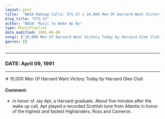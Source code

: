 ```yaml
---
layout: post
title:  "NASA Wakeup Calls: STS-37 ✵ 10,000 Men Of Harvard Want Victory Today by Harvard Glee Club ✧ April 09, 1991"
blog_title: "STS-37"
author: "NASA: Music to Wake Up By"
type: MusicPlaylist
date_modified: 1991-04-09
songs: ["10,000 Men Of Harvard Want Victory Today by Harvard Glee Club"]
genres: []
---
```


----
### DATE: April 09, 1991
----
✵ 10,000 Men Of Harvard Want Victory Today *by* Harvard Glee Club  

#### Comment:
* in honor of Jay Apt, a Harvard graduate. About five minutes after the wake up call, Apt played a recorded Scottish tune from Atlantis in honor of the highest and fastest Highlanders, Ross and Cameron.



<br/>
<center>
	<a target="_blank"
	   href="https://twitter.com/intent/tweet?hashtags=Space,NASA,Playlist,NASAWakeupCalls,SpaceProgram&text=🚀 {{ page.author}}, '{{ page.songs.first }}' {{ page.title }}, {{ site.url }}{{ page.url }}&via=nasawakeupcalls"><i class="fab fa-twitter" title="Tweet this page" alt="Tweet this page" style="font-size: 1.3em;"></i></a>
	&nbsp; 	<i class="fas fa-user-astronaut" style="font-size: 1.5em;"></i> &nbsp;
    <a id="custom_amazon_link"
       type="amzn" search="#"
       category="popular music">
    <i class="fab fa-amazon" style="font-size: 1.3em;"></i></a>
</center>

<!-- Randomly resolve an individual entry from a song array -->
<script src="/assets/javascript/seedrandom.min.js"></script>
<script>
  var wake_me_up = ["10,000 Men Of Harvard Want Victory Today by Harvard Glee Club"];
  var prng = new Math.seedrandom();
  function randomSong() {
    song = wake_me_up[Math.floor(Math.random() * wake_me_up.length)];
    var amazon_link = document.getElementById("custom_amazon_link");
    amazon_link.setAttribute("search", song);
  }
  window.onload = randomSong();
</script>
